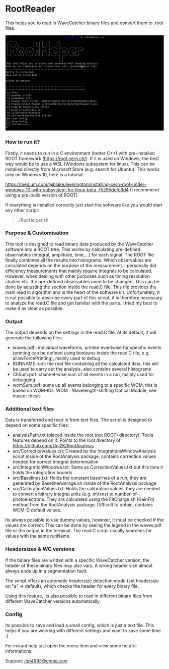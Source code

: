 # RootReader

  

This helps you to read in WaveCatcher binary files and convert them to .root files.

  
  

![Demo](demo.PNG)

  
  
  

### How to run it?

Firstly, it needs to run in a C environment (better C++) with pre-installed ROOT framework (https://root.cern.ch/). If it is used on Windows, the best way would be to use a WSL (Windows subsystem for linux). This can be installed directly from Microsoft Store (e.g. search for Ubuntu). This works only on Windows 10, here is a tutorial:

https://medium.com/@blake.leverington/installing-cern-root-under-windows-10-with-subsystem-for-linux-beta-75295defc6d4
(I recommend using a pre-build version of ROOT)

If everything is installed correctly just start the software like you would start any other script:

> ./RunHelper.sh

  

### Purpose & Customisation

This tool is designed to read binary data produced by the WaveCatcher software into a ROOT tree. This works by calculating pre-defined observables (integral, amplitude, time,...) for each signal. The ROOT file finally combines all the results into histograms. Which observables are calculated depends on the purpose of the measurement. I personally did efficiency measurements that mainly require integrals to be calculated. However, when dealing with other purposes such as timing resolution studies etc. the pre-defined observables need to be changed.
This can be done by adjusting the section inside the read.C file. This file provides the main read in algorithm and is the heart of the software kit. Unfortunately, it is not possible to describe every part of this script, it is therefore necessary to analyze the read.C file and get familiar with the parts. I tried my best to make it as clear as possible.

  
  

### Output
The output depends on the settings in the read.C file. At its default, it will generate the following files:

 - waves.pdf : individual waveforms, printed eventwise for specific events (printing can be defined using booleans inside the read.C file, e.g. allowForcePrinting), mainly used to debug
 - RUNNAME.root: the root file containing all the calculated data, this will be used to carry out the analysis, also contains several histograms
 -  ChSum.pdf: channel-wise sum of all events in a run, mainly used for debugging
 - womSum.pdf: sums up all events belonging to a specific WOM, this is based on WOM-IDs. WOM= Wavelength-shifting Optical Module, see master thesis

  

### Additional text files

Data is transferred and read in from text files. The script is designed to depend on some specific files:

 - analysisPath.txt (placed inside the root (not ROOT) directory), Tools features depend on it. Points to the root directory of https://github.com/Uni2K/RootAnalysis
 - src/CorrectionValues.txt: Created by the IntegrationsWindowAnalysis script inside of the RootAnalysis package, contains correction values needed for correct integral determination
 - src/IntegrationWindows.txt:  Same as CorrectionValues.txt but this time it holds the integration bounds
 - src/Baselines.txt: Holds the constant baselines of a run, they are generated by BaselineAverage.sh inside of the RootAnalysis package
 - src/CalibrationValues.txt: Holds the calibration values,  they are needed to convert arbitrary integral units (e.g. mVxns) to number-of-photoelectrons. They are calculated using the FitCharge.sh (GainFit) method from the RootAnalysis package. Difficult to obtain, contains WOM-D default values.

Its always possible to use dummy values, however, it must be checked if the values are correct. This can be done by seeing the legend in the waves.pdf file or the output in the terminal. The read.C script usually searches for values with the same runName.



  
  
 

### Headersizes & WC versions

If the binary files are written with a specific WaveCatcher version, the header of these binary files may also vary. A wrong header size almost always ends up in a segmentation fault.

The script offers an automatic headersize detection mode (set headersize on "a" -> default), which checks the header for every binary file.

Using this feature, its also possible to read in different binary files from different WaveCatcher versions automatically.

  

### Config

Its possible to save and load a small config, which is just a text file. This helps if you are working with different settings and want to save some time :)

  

For instant help just open the menu item and view some helpful informations.

  

Support: *jan4995@gmail.com*
